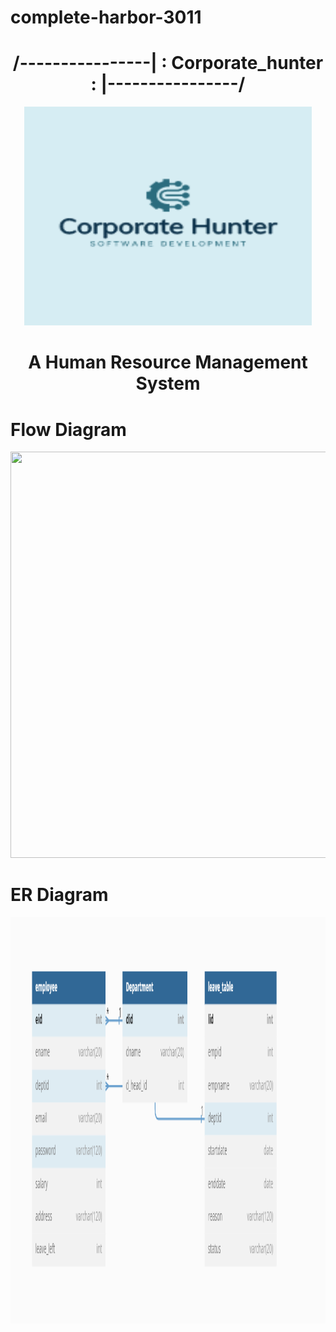 # complete-harbor-3011
#  <h1 align="center">/----------------| : Corporate_hunter : |----------------/</h1>
<p align="center">
  <img width="460" height="350" src="corporate_hunter.png">
</p>
  <h1 align="center"> A Human Resource Management System </h1?
  <br>
  
   <h1> Flow Diagram </h1>

  <p align="center">
  <img width="960" height="650" src="">
</p>


<h1> ER Diagram </h1>

 <p align="center">
  <img width="960" height="650" src="Corporate_Hunter_ER_Diagram_.png">
</p>

